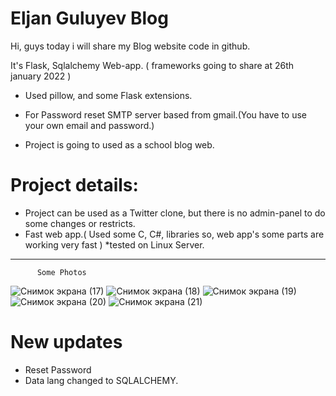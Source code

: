 
# Eljan Guluyev Blog 

Hi, guys today i will share my Blog website code in github.

It's Flask, Sqlalchemy Web-app.
( frameworks going to share at 26th january 2022 )




- Used pillow, and some Flask extensions.

- For Password reset SMTP server based from gmail.(You have to use your own email and password.)

- Project is going to used as a school blog web.


# Project details:
- Project can be used as a Twitter clone, but there is no admin-panel to do some changes or restricts.
- Fast web app.( Used some C, C#, libraries so, web app's some parts are working very fast ) *tested on Linux Server.

------------------------------------------------------------------------------------------------------

          Some Photos

![Снимок экрана (17)](https://user-images.githubusercontent.com/77200703/150416434-64635a42-a83b-4224-b2eb-092b77f4cd5a.png)
![Снимок экрана (18)](https://user-images.githubusercontent.com/77200703/150416507-890435a2-41ce-4db2-be24-7bb4b1c94f3f.png)
![Снимок экрана (19)](https://user-images.githubusercontent.com/77200703/150416530-d1367be9-a3e1-4204-ba3d-631c5c423ad6.png)
![Снимок экрана (20)](https://user-images.githubusercontent.com/77200703/150416548-2709027f-a695-4b8a-a778-0129938747af.png)
![Снимок экрана (21)](https://user-images.githubusercontent.com/77200703/150416559-04f741c5-0d0d-4114-bd52-6c3c537540e7.png)

# New updates
- Reset Password
- Data lang changed to SQLALCHEMY.

